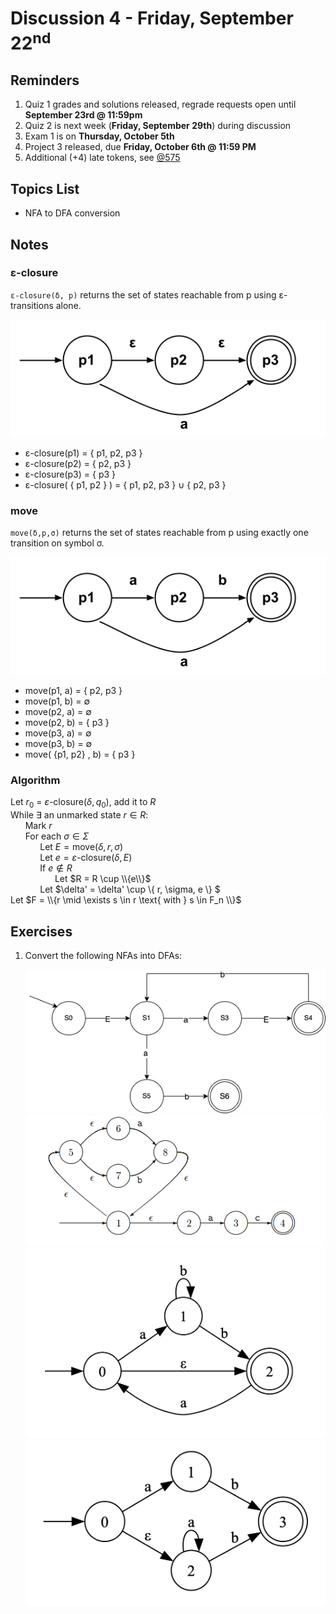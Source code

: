 # Discussion 4 - Friday, September 22<sup>nd</sup>

## Reminders

1. Quiz 1 grades and solutions released, regrade requests open until **September 23rd @ 11:59pm**
2. Quiz 2 is next week (**Friday, September 29th**) during discussion
3. Exam 1 is on **Thursday, October 5th**
4. Project 3 released, due **Friday, October 6th @ 11:59 PM**
5. Additional (+4) late tokens, see [@575](https://piazza.com/class/lkimk0rc39wfi/post/575)

## Topics List

- NFA to DFA conversion

## Notes

### ε-closure

`ε-closure(δ, p)` returns the set of states reachable from p using ε-transitions alone.

![nfa-e-closure](src/nfa-e-closure.png)

- ε-closure(p1) = { p1, p2, p3 }
- ε-closure(p2) = { p2, p3 }
- ε-closure(p3) = { p3 }
- ε-closure( { p1, p2 } ) = { p1, p2, p3 } ∪ { p2, p3 }

### move

`move(δ,p,σ)` returns the set of states reachable from p using exactly one transition on symbol σ.

![nfa-move](src/nfa-move.png)

- move(p1, a) = { p2, p3 }
- move(p1, b) = ∅
- move(p2, a) = ∅
- move(p2, b) = { p3 }
- move(p3, a) = ∅
- move(p3, b) = ∅
- move( {p1, p2} , b) = { p3 }

### Algorithm

Let $r_0$ = $\varepsilon\text{-closure}(\delta, q_0)$, add it to $R$\
While $\exists$ an unmarked state $r \in R$:\
&nbsp;&nbsp;&nbsp;&nbsp;&nbsp;&nbsp;Mark $r$\
&nbsp;&nbsp;&nbsp;&nbsp;&nbsp;&nbsp;For each $\sigma \in \Sigma$\
&nbsp;&nbsp;&nbsp;&nbsp;&nbsp;&nbsp;&nbsp;&nbsp;&nbsp;&nbsp;&nbsp;&nbsp;Let $E = \text{move}(\delta, r, \sigma)$\
&nbsp;&nbsp;&nbsp;&nbsp;&nbsp;&nbsp;&nbsp;&nbsp;&nbsp;&nbsp;&nbsp;&nbsp;Let $e = \varepsilon\text{-closure}(\delta, E)$\
&nbsp;&nbsp;&nbsp;&nbsp;&nbsp;&nbsp;&nbsp;&nbsp;&nbsp;&nbsp;&nbsp;&nbsp;If $e \notin R$\
&nbsp;&nbsp;&nbsp;&nbsp;&nbsp;&nbsp;&nbsp;&nbsp;&nbsp;&nbsp;&nbsp;&nbsp;&nbsp;&nbsp;&nbsp;&nbsp;&nbsp;&nbsp;Let $R = R \cup \\{e\\}$\
&nbsp;&nbsp;&nbsp;&nbsp;&nbsp;&nbsp;&nbsp;&nbsp;&nbsp;&nbsp;&nbsp;&nbsp;Let $\delta' = \delta' \cup \\{ r, \sigma, e \\} $\
Let $F = \\{r \mid \exists s \in r \text{ with } s \in F_n \\}$

## Exercises

1. Convert the following NFAs into DFAs:

   ![nfa1](src/nfa1.png)
   ![nfa2](src/nfa2.png)
   ![nfa3](src/nfa3.png)
   ![nfa4](src/nfa4.png)
